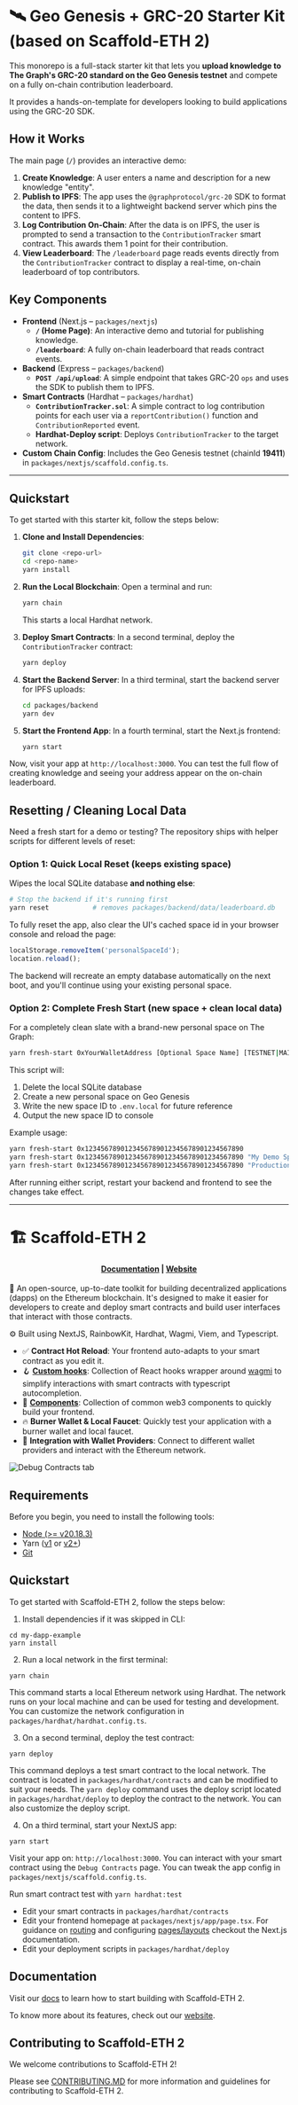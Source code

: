 # 🛰 Geo Genesis + GRC-20 Starter Kit (based on Scaffold-ETH 2)

This monorepo is a full-stack starter kit that lets you **upload knowledge to The Graph's GRC-20 standard on the Geo Genesis testnet** and compete on a fully on-chain contribution leaderboard.

It provides a hands-on-template for developers looking to build applications using the GRC-20 SDK.

## How it Works

The main page (`/`) provides an interactive demo:
1.  **Create Knowledge**: A user enters a name and description for a new knowledge "entity".
2.  **Publish to IPFS**: The app uses the `@graphprotocol/grc-20` SDK to format the data, then sends it to a lightweight backend server which pins the content to IPFS.
3.  **Log Contribution On-Chain**: After the data is on IPFS, the user is prompted to send a transaction to the `ContributionTracker` smart contract. This awards them 1 point for their contribution.
4.  **View Leaderboard**: The `/leaderboard` page reads events directly from the `ContributionTracker` contract to display a real-time, on-chain leaderboard of top contributors.

## Key Components

*   **Frontend** (Next.js – `packages/nextjs`)
    *   **`/` (Home Page)**: An interactive demo and tutorial for publishing knowledge.
    *   **`/leaderboard`**: A fully on-chain leaderboard that reads contract events.
*   **Backend** (Express – `packages/backend`)
    *   **`POST /api/upload`**: A simple endpoint that takes GRC-20 `ops` and uses the SDK to publish them to IPFS.
*   **Smart Contracts** (Hardhat – `packages/hardhat`)
    *   **`ContributionTracker.sol`**: A simple contract to log contribution points for each user via a `reportContribution()` function and `ContributionReported` event.
    *   **Hardhat-Deploy script**: Deploys `ContributionTracker` to the target network.
*   **Custom Chain Config**: Includes the Geo Genesis testnet (chainId **19411**) in `packages/nextjs/scaffold.config.ts`.

---

## Quickstart

To get started with this starter kit, follow the steps below:

1.  **Clone and Install Dependencies**:
    ```bash
    git clone <repo-url>
    cd <repo-name>
    yarn install
    ```

2.  **Run the Local Blockchain**:
    Open a terminal and run:
    ```bash
    yarn chain
    ```
    This starts a local Hardhat network.

3.  **Deploy Smart Contracts**:
    In a second terminal, deploy the `ContributionTracker` contract:
    ```bash
    yarn deploy
    ```

4.  **Start the Backend Server**:
    In a third terminal, start the backend server for IPFS uploads:
    ```bash
    cd packages/backend
    yarn dev
    ```

5.  **Start the Frontend App**:
    In a fourth terminal, start the Next.js frontend:
    ```bash
    yarn start
    ```

Now, visit your app at `http://localhost:3000`. You can test the full flow of creating knowledge and seeing your address appear on the on-chain leaderboard.

## Resetting / Cleaning Local Data

Need a fresh start for a demo or testing? The repository ships with helper scripts for different levels of reset:

### Option 1: Quick Local Reset (keeps existing space)

Wipes the local SQLite database **and nothing else**:

```bash
# Stop the backend if it's running first
yarn reset           # removes packages/backend/data/leaderboard.db
```

To fully reset the app, also clear the UI's cached space id in your browser console and reload the page:

```js
localStorage.removeItem('personalSpaceId');
location.reload();
```

The backend will recreate an empty database automatically on the next boot, and you'll continue using your existing personal space.

### Option 2: Complete Fresh Start (new space + clean local data)

For a completely clean slate with a brand-new personal space on The Graph:

```bash
yarn fresh-start 0xYourWalletAddress [Optional Space Name] [TESTNET|MAINNET]
```

This script will:
1. Delete the local SQLite database
2. Create a new personal space on Geo Genesis 
3. Write the new space ID to `.env.local` for future reference
4. Output the new space ID to console

Example usage:
```bash
yarn fresh-start 0x1234567890123456789012345678901234567890
yarn fresh-start 0x1234567890123456789012345678901234567890 "My Demo Space"
yarn fresh-start 0x1234567890123456789012345678901234567890 "Production Space" MAINNET
```

After running either script, restart your backend and frontend to see the changes take effect.

---

# 🏗 Scaffold-ETH 2

<h4 align="center">
  <a href="https://docs.scaffoldeth.io">Documentation</a> |
  <a href="https://scaffoldeth.io">Website</a>
</h4>

🧪 An open-source, up-to-date toolkit for building decentralized applications (dapps) on the Ethereum blockchain. It's designed to make it easier for developers to create and deploy smart contracts and build user interfaces that interact with those contracts.

⚙️ Built using NextJS, RainbowKit, Hardhat, Wagmi, Viem, and Typescript.

- ✅ **Contract Hot Reload**: Your frontend auto-adapts to your smart contract as you edit it.
- 🪝 **[Custom hooks](https://docs.scaffoldeth.io/hooks/)**: Collection of React hooks wrapper around [wagmi](https://wagmi.sh/) to simplify interactions with smart contracts with typescript autocompletion.
- 🧱 [**Components**](https://docs.scaffoldeth.io/components/): Collection of common web3 components to quickly build your frontend.
- 🔥 **Burner Wallet & Local Faucet**: Quickly test your application with a burner wallet and local faucet.
- 🔐 **Integration with Wallet Providers**: Connect to different wallet providers and interact with the Ethereum network.

![Debug Contracts tab](https://github.com/scaffold-eth/scaffold-eth-2/assets/55535804/b237af0c-5027-4849-a5c1-2e31495cccb1)

## Requirements

Before you begin, you need to install the following tools:

- [Node (>= v20.18.3)](https://nodejs.org/en/download/)
- Yarn ([v1](https://classic.yarnpkg.com/en/docs/install/) or [v2+](https://yarnpkg.com/getting-started/install))
- [Git](https://git-scm.com/downloads)

## Quickstart

To get started with Scaffold-ETH 2, follow the steps below:

1. Install dependencies if it was skipped in CLI:

```
cd my-dapp-example
yarn install
```

2. Run a local network in the first terminal:

```
yarn chain
```

This command starts a local Ethereum network using Hardhat. The network runs on your local machine and can be used for testing and development. You can customize the network configuration in `packages/hardhat/hardhat.config.ts`.

3. On a second terminal, deploy the test contract:

```
yarn deploy
```

This command deploys a test smart contract to the local network. The contract is located in `packages/hardhat/contracts` and can be modified to suit your needs. The `yarn deploy` command uses the deploy script located in `packages/hardhat/deploy` to deploy the contract to the network. You can also customize the deploy script.

4. On a third terminal, start your NextJS app:

```
yarn start
```

Visit your app on: `http://localhost:3000`. You can interact with your smart contract using the `Debug Contracts` page. You can tweak the app config in `packages/nextjs/scaffold.config.ts`.

Run smart contract test with `yarn hardhat:test`

- Edit your smart contracts in `packages/hardhat/contracts`
- Edit your frontend homepage at `packages/nextjs/app/page.tsx`. For guidance on [routing](https://nextjs.org/docs/app/building-your-application/routing/defining-routes) and configuring [pages/layouts](https://nextjs.org/docs/app/building-your-application/routing/pages-and-layouts) checkout the Next.js documentation.
- Edit your deployment scripts in `packages/hardhat/deploy`


## Documentation

Visit our [docs](https://docs.scaffoldeth.io) to learn how to start building with Scaffold-ETH 2.

To know more about its features, check out our [website](https://scaffoldeth.io).

## Contributing to Scaffold-ETH 2

We welcome contributions to Scaffold-ETH 2!

Please see [CONTRIBUTING.MD](https://github.com/scaffold-eth/scaffold-eth-2/blob/main/CONTRIBUTING.md) for more information and guidelines for contributing to Scaffold-ETH 2.